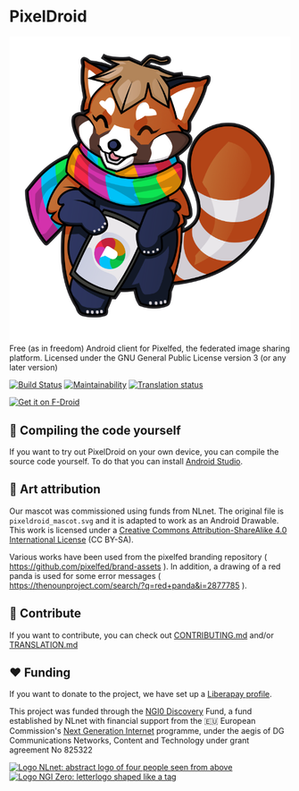 # PixelDroid
![PixelDroid project logo](pixeldroid_mascot.png)  
Free (as in freedom) Android client for Pixelfed, the federated image sharing platform. Licensed under the GNU General Public License version 3 (or any later version)

[![Build Status](https://gitlab.shinice.net/pixeldroid/PixelDroid/badges/master/pipeline.svg)](https://gitlab.shinice.net/pixeldroid/PixelDroid/pipelines) [![Maintainability](https://api.codeclimate.com/v1/badges/a4f1747dc60b96eb74df/maintainability)](https://codeclimate.com/github/H-PixelDroid/PixelDroid/maintainability) [![Translation status](https://weblate.pixeldroid.org/widgets/pixeldroid/-/pixeldroid/svg-badge.svg)](https://weblate.pixeldroid.org/engage/pixeldroid/?utm_source=widget)  


<a href="https://f-droid.org/en/packages/org.pixeldroid.app/">
	<img src="https://pixeldroid.org/badge-fdroid.png" alt="Get it on F-Droid" width="206">
</a>

## 🔧 Compiling the code yourself  
If you want to try out PixelDroid on your own device, you can compile the source code yourself. To do that you can install [Android Studio](https://developer.android.com/studio/).  

## 🎨 Art attribution  
Our mascot was commissioned using funds from NLnet. The original file is `pixeldroid_mascot.svg` and it is adapted to work as an Android Drawable. This work is licensed under a [Creative Commons Attribution-ShareAlike 4.0 International License](http://creativecommons.org/licenses/by-sa/4.0/) (CC BY-SA).

Various works have been used from the pixelfed branding repository ( https://github.com/pixelfed/brand-assets ). In addition, a drawing of a red panda is used for some error messages ( https://thenounproject.com/search/?q=red+panda&i=2877785 ).
## 🤝 Contribute  
If you want to contribute, you can check out [CONTRIBUTING.md](CONTRIBUTING.md) and/or [TRANSLATION.md](TRANSLATION.md)


## ❤ Funding
If you want to donate to the project, we have set up a [Liberapay profile](https://liberapay.com/PixelDroid/).

This project was funded through the [NGI0 Discovery](https://nlnet.nl/discovery) Fund, a fund established by NLnet with financial support from the 🇪🇺 European
Commission's [Next Generation Internet](https://ngi.eu) programme, under the aegis of DG Communications Networks, Content and Technology under grant agreement No 825322


<a href="https://nlnet.nl/project/PixelDroid/">
      <img width="250" src="https://nlnet.nl/logo/banner.png" alt="Logo NLnet: abstract logo of four people seen from above"/>
</a>
<a href="https://ngi.eu/">
      <img width="250" src="https://nlnet.nl/image/logos/NGI0_tag.png" alt="Logo NGI Zero: letterlogo shaped like a tag" />
</a>
